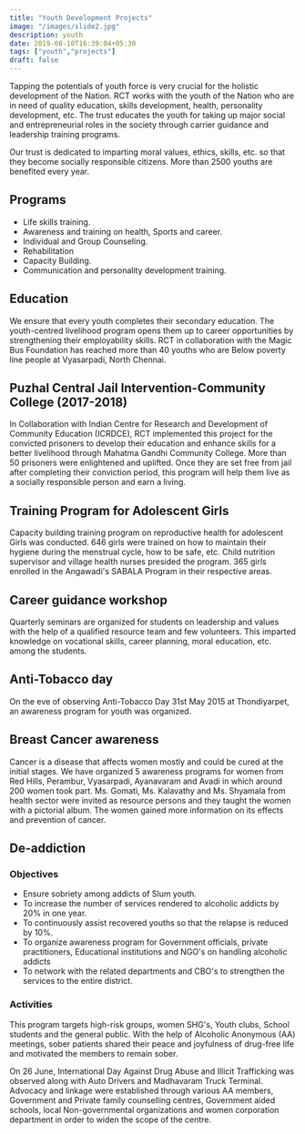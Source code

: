 ```yaml
---
title: "Youth Development Projects"
image: "/images/slide2.jpg"
description: youth
date: 2019-08-10T16:39:04+05:30
tags: ["youth","projects"]
draft: false
---
```


Tapping the potentials of youth force is very crucial for the holistic development of the Nation. RCT works with the youth of the Nation who are in need of quality education, skills development, health, personality development, etc. The trust educates the youth for taking up major social and entrepreneurial roles in the society through carrier guidance and leadership training programs.

Our trust is dedicated to imparting moral values, ethics, skills, etc. so that they become socially responsible citizens. More than 2500 youths are benefited every year.

## Programs

- Life skills training.
- Awareness and training on health, Sports and career.
- Individual and Group Counseling.
- Rehabilitation
- Capacity Building.
- Communication and personality development training.

## Education

We ensure that every youth completes their secondary education. The youth-centred livelihood program opens them up to career opportunities by strengthening their employability skills. RCT in collaboration with the Magic Bus Foundation has reached more than 40 youths who are Below poverty line people at Vyasarpadi, North Chennai.

## Puzhal Central Jail Intervention-Community College (2017-2018)

In Collaboration with Indian Centre for Research and Development of Community Education (ICRDCE), RCT implemented this project for the convicted prisoners to develop their education and enhance skills for a better livelihood through Mahatma Gandhi Community College. More than 50 prisoners were enlightened and uplifted. Once they are set free from jail after completing their conviction period, this program will help them live as a socially responsible person and earn a living.

## Training Program for Adolescent Girls

Capacity building training program on reproductive health for adolescent Girls was conducted. 646 girls were trained on how to maintain their hygiene during the menstrual cycle, how to be safe, etc. Child nutrition supervisor and village health nurses presided the program. 365 girls enrolled in the Angawadi's SABALA Program in their respective areas.

## Career guidance workshop

Quarterly seminars are organized for students on leadership and values with the help of a qualified resource team and few volunteers. This imparted knowledge on vocational skills, career planning, moral education, etc. among the students.

## Anti-Tobacco day

On the eve of observing Anti-Tobacco Day 31st May 2015 at Thondiyarpet, an awareness program for youth was organized.

## Breast Cancer awareness

Cancer is a disease that affects women mostly and could be cured at the initial stages. We have organized 5 awareness programs for women from Red Hills, Perambur, Vyasarpadi, Ayanavaram and Avadi in which around 200 women took part. Ms. Gomati, Ms. Kalavathy and Ms. Shyamala from health sector were invited as resource persons and they taught the women with a pictorial album. The women gained more information on its effects and prevention of cancer.

## De-addiction

### Objectives

- Ensure sobriety among addicts of Slum youth.
- To increase the number of services rendered to alcoholic addicts by 20% in one year.
- To continuously assist recovered youths so that the relapse is reduced by 10%.
- To organize awareness program for Government officials, private practitioners, Educational institutions and NGO's on handling alcoholic addicts
- To network with the related departments and CBO's to strengthen the services to the entire district.

### Activities

This program targets high-risk groups, women SHG's, Youth clubs, School students and the general public. With the help of Alcoholic Anonymous (AA) meetings, sober patients shared their peace and joyfulness of drug-free life and motivated the members to remain sober.

On 26 June, International Day Against Drug Abuse and Illicit Trafficking was observed along with Auto Drivers and Madhavaram Truck Terminal. Advocacy and linkage were established through various AA members, Government and Private family counselling centres, Government aided schools, local Non-governmental organizations and women corporation department in order to widen the scope of the centre.
